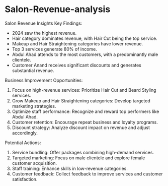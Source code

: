 # Salon-Revenue-analysis

Salon Revenue Insights
Key Findings:
- 2024 saw the highest revenue.
- Hair category dominates revenue, with Hair Cut being the top service.
- Makeup and Hair Straightening categories have lower revenue.
- Top 3 services generate 80% of income.
- Abdul Ahad attends to the most customers, with a predominantly male clientele.
- Customer Anand receives significant discounts and generates substantial revenue.

Business Improvement Opportunities:
1. Focus on high-revenue services: Prioritize Hair Cut and Beard Styling services.
2. Grow Makeup and Hair Straightening categories: Develop targeted marketing strategies.
3. Optimize staff performance: Recognize and reward top performers like Abdul Ahad.
4. Customer retention: Encourage repeat business and loyalty programs.
5. Discount strategy: Analyze discount impact on revenue and adjust accordingly.

Potential Actions:
1. Service bundling: Offer packages combining high-demand services.
2. Targeted marketing: Focus on male clientele and explore female customer acquisition.
3. Staff training: Enhance skills in low-revenue categories.
4. Customer feedback: Collect feedback to improve services and customer satisfaction.
